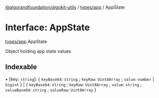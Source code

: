 [@algorandfoundation/algokit-utils](../index.md) / [types/app](../modules/types_app.md) / AppState

# Interface: AppState

[types/app](../modules/types_app.md).AppState

Object holding app state values

## Indexable

▪ [key: `string`]: \{ `keyBase64`: `string` ; `keyRaw`: `Uint8Array` ; `value`: `number` \| `bigint`  } \| \{ `keyBase64`: `string` ; `keyRaw`: `Uint8Array` ; `value`: `string` ; `valueBase64`: `string` ; `valueRaw`: `Uint8Array`  }
